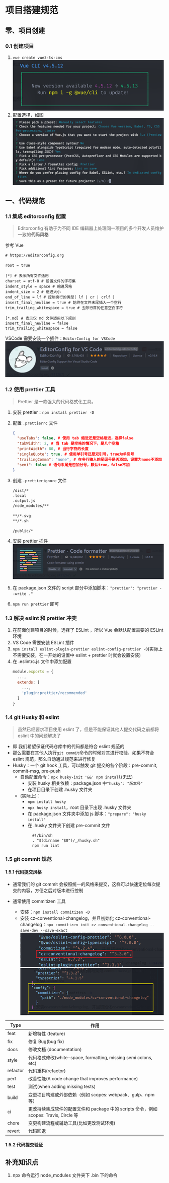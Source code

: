 <!--
 * @Author: East Wind
 * @Date: 2021-07-28 20:56:58
 * @LastEditTime: 2021-07-29 22:32:40
 * @LastEditors: Please set LastEditors
 * @Description: In User Settings Edit
 * @FilePath: \Learning-Summary\2021\Vue\项目搭建规范.md
-->

# 项目搭建规范

## 零、项目创建

### 0.1 创建项目

1. `vue create vue3-ts-cms`![环境](./img/项目搭建规范/environment.png)
2. 配置选择，如图![配置](./img/项目搭建规范/配置.png)

## 一、代码规范

### 1.1 集成 editorconfig 配置

> Editorconfig 有助于为不同 IDE 编辑器上处理同一项目的多个开发人员维护一致的**代码风格**

参考 Vue

```.editorconfig
# https://editorconfig.org

root = true

[*] # 表示所有文件适用
charset = utf-8 # 设置文件的字符集
indent_style = space # 缩进风格
indent_size = 2 # 缩进大小
end_of_line = lf # 控制换行的类型( lf | cr | crlf )
insert_final_newline = true # 始终在文件末尾插入一个空行
trim_trailing_whitespace = true # 去除行首的任意空白字符

[*.md] # 表示仅 md 文件适用以下规则
insert_final_newline = false
trim_trailing_whitespace = false
```

VSCode 需要安装一个插件：`EditorConfig for VSCode`
![EditorConfig for VS Code](./img/项目搭建规范/editorconfig.png)

### 1.2 使用 prettier 工具

> Prettier 是一款强大的代码格式化工具。

1. 安装 prettier：`npm install prettier -D`
2. 配置 `.prettierrc` 文件
   ```json
   {
     "useTabs": false, # 使用 tab 缩进还是空格缩进，选择false
     "tabWidth": 2, # 当 tab 是空格的情况下，是几个空格
     "printWidth": 80, # 当行字符的长度
     "singleQuote": true, # 使用单引号还是双引号，true为单引号
     "trailingComma": "none", # 在多行输入的尾逗号是否添加，设置为none不添加
     "semi": false # 语句末尾是否加分号，默认true，false不加
   }
   ```
3. 创建 `.prettierignore` 文件

   ```.prettierignore
   /dist/*
   .local
   .output.js
   /node_modules/**

   **/*.svg
   **/*.sh

   /public/*
   ```

4. 安装 prettier 插件![prettier](./img/项目搭建规范/prettier.png)
5. 在 package.json 文件的 script 部分中添加脚本：`"prettier": "prettier --write ."`
6. `npm run prettier` 即可

### 1.3 解决 eslint 和 prettier 冲突

1. 在前面创建项目的时候，选择了 ESLint ，所以 Vue 会默认配置需要的 ESLint 环境
2. VS Code 需要安装 ESLint 插件
3. `npm install eslint-plugin-prettier eslint-config-prettier -D`(实际上不需要安装，在一开始的设置中 eslint + prettier 时就会设置安装)
4. 在 .eslintrc.js 文件中添加配置
   ```javascript
   module.exports = {
     ...,
     extends: [
       ...,
       'plugin:prettier/recommended'
     ]
   }
   ```

### 1.4 git Husky 和 eslint

> 虽然已经要求项目使用 eslint 了，但是不能保证其他人提交代码之前都将 eslint 中的问题解决了

- 即 我们希望保证代码仓库中的代码都是符合 eslint 规范的
- 那么需要在其他人执行`git commit`命令的时候对其进行校验，如果不符合 eslint 规范，那么自动通过规范来进行修复
- Husky：一个 git hook 工具，可以触发 git 提交的各个阶段：pre-commit, commit-msg, pre-push
  - 自动配置命令：`npx husky-init '&&' npm install`(无法)
    - 安装 husky 相关依赖：package.json 中`"husky": "版本号"`
    - 在项目目录下创建 .husky 文件夹
  - (实际上)：
    - `npm install husky`
    - `npx husky install`，root 目录下出现 .husky 文件夹
    - 在 package.json 文件夹中添加 js 脚本：`"prepare": "husky install"`
    - 在 .husky 文件夹下创建 pre-commit 文件
      ```shell
        #!/bin/sh
        . "$(dirname "$0")/_/husky.sh"
        npm run lint
      ```

### 1.5 git commit 规范

#### 1.5.1 代码提交风格

- 通常我们的 git commit 会按照统一的风格来提交，这样可以快速定位每次提交的内容，方便之后对版本进行控制
- 通常使用 commitizen 工具

  - 安装：`npm install commitizen -D`
  - 安装 cz-conventional-changelog，并且初始化 cz-conventional-changelog：`npx commitizen init cz-conventional-changelog --save-dev --save-exact`![cz-conventional-changelog](./img/项目搭建规范/cz-conventional-changelog.png) ![commitizen](./img/项目搭建规范/commitizen.png)

| Type     | 作用                                                                                   |
| -------- | -------------------------------------------------------------------------------------- |
| feat     | 新增特性 (feature)                                                                     |
| fix      | 修复 Bug(bug fix)                                                                      |
| docs     | 修改文档 (documentation)                                                               |
| style    | 代码格式修改(white-space, formatting, missing semi colons, etc)                        |
| refactor | 代码重构(refactor)                                                                     |
| perf     | 改善性能(A code change that improves performance)                                      |
| test     | 测试(when adding missing tests)                                                        |
| build    | 变更项目构建或外部依赖（例如 scopes: webpack、gulp、npm 等）                           |
| ci       | 更改持续集成软件的配置文件和 package 中的 scripts 命令，例如 scopes: Travis, Circle 等 |
| chore    | 变更构建流程或辅助工具(比如更改测试环境)                                               |
| revert   | 代码回退                                                                               |

#### 1.5.2 代码提交验证

## 补充知识点

1. npx 命令运行 node_modules 文件夹下 .bin 下的命令
